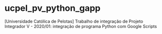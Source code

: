 # ucpel_pv_python_gapp
[Universidade Católica de Pelotas] Trabalho de integração de Projeto Integrador V - 2020/01: integração de programa Python com Google Scripts
